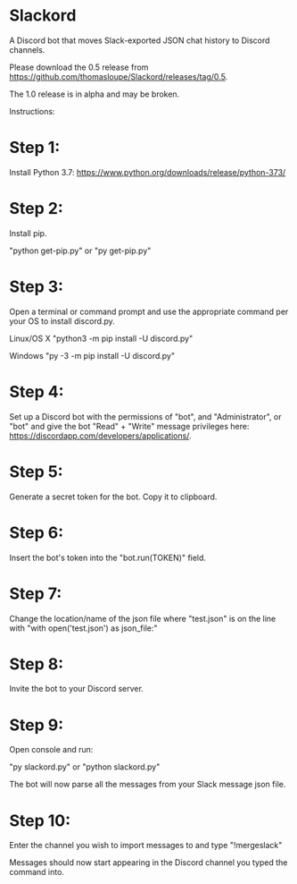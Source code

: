 # Slackord
A Discord bot that moves Slack-exported JSON chat history to Discord channels.

Please download the 0.5 release from https://github.com/thomasloupe/Slackord/releases/tag/0.5.

The 1.0 release is in alpha and may be broken.

Instructions:

# Step 1:
Install Python 3.7: https://www.python.org/downloads/release/python-373/

# Step 2:
Install pip.

"python get-pip.py"
or
"py get-pip.py"

# Step 3:
Open a terminal or command prompt and use the appropriate command per your OS to install discord.py.

Linux/OS X
"python3 -m pip install -U discord.py"

Windows
"py -3 -m pip install -U discord.py"

# Step 4:
Set up a Discord bot with the permissions of "bot", and "Administrator", or 
"bot" and give the bot "Read" + "Write" message privileges here: https://discordapp.com/developers/applications/.

# Step 5:
Generate a secret token for the bot. Copy it to clipboard.

# Step 6:
Insert the bot's token into the "bot.run(TOKEN)" field.

# Step 7:
Change the location/name of the json file where "test.json" is on the line with "with open('test.json') as json_file:"

# Step 8:
Invite the bot to your Discord server.

# Step 9:
Open console and run:

"py slackord.py"
or
"python slackord.py"

The bot will now parse all the messages from your Slack message json file.

# Step 10:
Enter the channel you wish to import messages to and type "!mergeslack"

Messages should now start appearing in the Discord channel you typed the command into.
